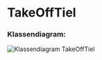 # TakeOffTiel
### Klassendiagram:
![Klassendiagram TakeOffTiel](https://github.com/SemSmits/TakeOffTiel/assets/144692282/f7ae586f-4ba3-4287-9c9b-aa78a667469f)
